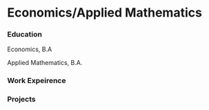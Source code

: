 # Economics/Applied Mathematics

### Education
Economics, B.A

Applied Mathematics, B.A.

### Work Expeirence

### Projects
